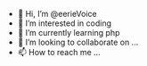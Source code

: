 - 👋 Hi, I’m @eerieVoice
- 👀 I’m interested in coding
- 🌱 I’m currently learning php
- 💞️ I’m looking to collaborate on ...
- 📫 How to reach me ...

<!---
eerieVoice/eerieVoice is a ✨ special ✨ repository because its `README.md` (this file) appears on your GitHub profile.
You can click the Preview link to take a look at your changes.
--->
